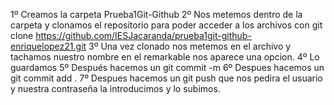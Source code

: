 1º Creamos la carpeta Prueba1Git-Github
2º Nos metemos dentro de la carpeta y clonamos el repositorio para poder acceder a los archivos con git clone
 https://github.com/IESJacaranda/prueba1git-github-enriquelopez21.git
3º Una vez clonado nos metemos en el archivo y tachamos nuestro nombre en el remarkable nos aparece una opcion.
4º Lo guardamos 
5º Después hacemos un git commit -m 
6º Despues hacemos un git commit add .
7º Despues hacemos un git push que nos pedira el usuario y nuestra contraseña la introducimos y lo subimos.

